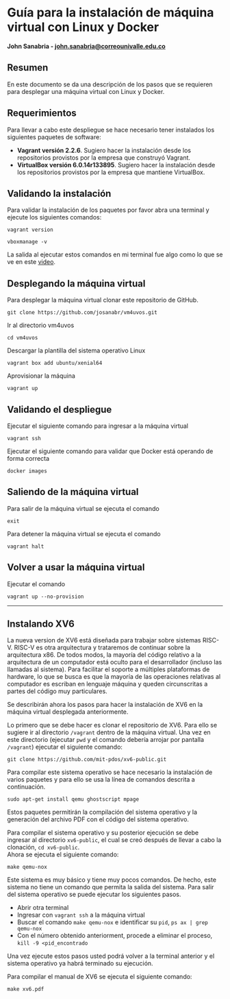# Guía para la instalación de máquina virtual con Linux y Docker
**John Sanabria - john.sanabria@correounivalle.edu.co**

## Resumen
En este documento se da una descripción de los pasos que se requieren para desplegar una máquina virtual con Linux y Docker.

## Requerimientos
Para llevar a cabo este despliegue se hace necesario tener instalados los siguientes paquetes de software:
* **Vagrant versión 2.2.6**. Sugiero hacer la instalación desde los repositorios provistos por la empresa que construyó Vagrant.
* **VirtualBox versión 6.0.14r133895**. Sugiero hacer la instalación desde los repositorios provistos por la empresa que mantiene VirtualBox.

## Validando la instalación
Para validar la instalación de los paquetes por favor abra una terminal y ejecute los siguientes comandos:

```
vagrant version
```

```
vboxmanage -v
```

La salida al ejecutar estos comandos en mi terminal fue algo como lo que se ve en este [video](https://asciinema.org/a/277015).

## Desplegando la máquina virtual
Para desplegar la máquina virtual clonar este repositorio de GitHub.

```
git clone https://github.com/josanabr/vm4uvos.git
```

Ir al directorio vm4uvos

```
cd vm4uvos
```

Descargar la plantilla del sistema operativo Linux

```
vagrant box add ubuntu/xenial64
```

Aprovisionar la máquina

```
vagrant up
```

## Validando el despliegue

Ejecutar el siguiente comando para ingresar a la máquina virtual

```
vagrant ssh
```

Ejecutar el siguiente comando para validar que Docker está operando de forma correcta

```
docker images
```

## Saliendo de la máquina virtual

Para salir de la máquina virtual se ejecuta el comando

```
exit
```

Para detener la máquina virtual se ejecuta el comando

```
vagrant halt
```

## Volver a usar la máquina virtual

Ejecutar el comando

```
vagrant up --no-provision
```

---

## Instalando XV6

La nueva version de XV6 está diseñada para trabajar sobre sistemas RISC-V.
RISC-V es otra arquitectura y trataremos de continuar sobre la arquitectura x86.
De todos modos, la mayoría del código relativo a la arquitectura de un computador está oculto para el desarrollador (incluso las llamadas al sistema).
Para facilitar el soporte a múltiples plataformas de hardware, lo que se busca es que la mayoría de las operaciones relativas al computador es escriban en lenguaje máquina y queden circunscritas a partes del código muy particulares.

Se describirán ahora los pasos para hacer la instalación de XV6 en la máquina virtual desplegada anteriormente.

Lo primero que se debe hacer es clonar el repositorio de XV6.
Para ello se sugiere ir al directorio `/vagrant` dentro de la máquina virtual.
Una vez en este directorio (ejecutar `pwd` y el comando debería arrojar por pantalla `/vagrant`) ejecutar el siguiente comando:

```
git clone https://github.com/mit-pdos/xv6-public.git
```

Para compilar este sistema operativo se hace necesario la instalación de varios paquetes y para ello se usa la línea de comandos descrita a continuación.

```
sudo apt-get install qemu ghostscript mpage
```

Estos paquetes permitirán la compilación del sistema operativo y la generación del archivo PDF con el código del sistema operativo. 

Para compilar el sistema operativo y su posterior ejecución se debe ingresar al directorio `xv6-public`, el cual se creó después de llevar a cabo la clonación, `cd xv6-public`.  
Ahora se ejecuta el siguiente comando:

```
make qemu-nox
```

Este sistema es muy básico y tiene muy pocos comandos.
De hecho, este sistema no tiene un comando que permita la salida del sistema. 
Para salir del sistema operativo se puede ejecutar los siguientes pasos.

* Abrir otra terminal
* Ingresar con `vagrant ssh` a la máquina virtual
* Buscar el comando `make qemu-nox` e identificar su `pid`, `ps ax | grep qemu-nox`
* Con el número obtenido anteriorment, procede a eliminar el proceso, `kill -9 <pid_encontrado`

Una vez ejecute estos pasos usted podrá volver a la terminal anterior y el sistema operativo ya habrá terminado su ejecución.

Para compilar el manual de XV6 se ejecuta el siguiente comando:

```
make xv6.pdf
```

